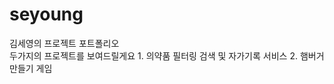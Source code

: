 # seyoung
<div> 김세영의 프로젝트 포트폴리오 </div>
<!-- 주석 -->
<a> 두가지의 프로젝트를 보여드릴게요</a>
<!-- 주석 -->
<a> 1. 의약품 필터링 검색 및 자가기록 서비스 </a>
<a> 2. 햄버거 만들기 게임</a>
